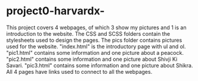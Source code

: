 # project0-harvardx-
This project covers 4 webpages, of which 3 show my pictures and 1 is an introduction to the website. The CSS and SCSS folders contain the stylesheets used to design the pages. The pics folder contains pictures used for the website. "index.html" is the introductory page with ul and ol. "pic1.html" contains some information and  one picture about a peacock. "pic2.html" contains some information and one picture about Shivji Ki Savari. "pic3.html" contains some information and one picture about Shikra. All 4 pages have links used to connect to all the webpages.